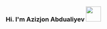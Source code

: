 ### Hi. I'm Azizjon Abdualiyev <img src="https://media1.giphy.com/media/gM5qFksULw54NMWyry/giphy.gif?cid=ecf05e47u1upe7fo2be7xrsgp1dl7t4xuepl3qtn4hmwy4k1&rid=giphy.gif&ct=s" width="40px">

<!--
**Azizjon666/Azizjon666** is a ✨ _special_ ✨ repository because its `README.md` (this file) appears on your GitHub profile.

Here are some ideas to get you started:

- 🔭 I’m currently working on ...
- 🌱 I’m currently learning ...
- 👯 I’m looking to collaborate on ...
- 🤔 I’m looking for help with ...
- 💬 Ask me about ...
- 📫 How to reach me: ...
- 😄 Pronouns: ...
- ⚡ Fun fact: ...
-->
